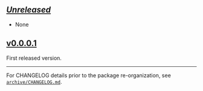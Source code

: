 ## [_Unreleased_](https://github.com/pbrisbin/bugsnag-haskell/compare/bugsnag-yesod-v0.0.0.1...main)

- None

## [v0.0.0.1](https://github.com/pbrisbin/bugsnag-haskell/tree/bugsnag-yesod-v0.0.0.1)

First released version.

---

For CHANGELOG details prior to the package re-organization, see
[`archive/CHANGELOG.md`](../archive/CHANGELOG.md).
